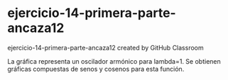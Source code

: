 # ejercicio-14-primera-parte-ancaza12
ejercicio-14-primera-parte-ancaza12 created by GitHub Classroom


La gráfica representa un oscilador armónico para lambda=1.
Se obtienen gráficas compuestas de senos y cosenos para esta función.
